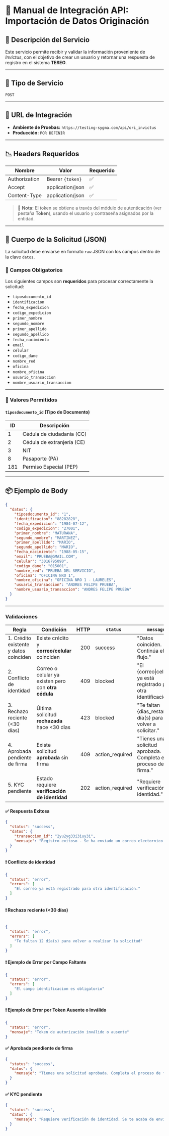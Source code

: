 # 📘 Manual de Integración API: **Importación de Datos Originación**

## 📄 Descripción del Servicio

Este servicio permite recibir y validar la información proveniente de *Invictus*, con el objetivo de crear un usuario y retornar una respuesta de registro en el sistema **TESEO**.

---

## 🚀 Tipo de Servicio

`POST`

---

## 🔗 URL de Integración
 
- **Ambiente de Pruebas:** `https://testing-sygma.com/api/ori_invictus`  
- **Producción:** `POR DEFINIR`

---

## 📉 Headers Requeridos

| Nombre        | Valor                | Requerido |
|---------------|----------------------|-----------|
| Authorization | Bearer `{token}`     | ✅         |
| Accept        | application/json     | ✅         |
| Content-Type  | application/json     | ✅         |

> 🔐 **Nota:** El token se obtiene a través del módulo de autenticación (ver pestaña **Token**), usando el usuario y contraseña asignados por la entidad.

---

## 🔢 Cuerpo de la Solicitud (JSON)

La solicitud debe enviarse en formato `raw` JSON con los campos dentro de la clave `datos`.

### 🔸 Campos Obligatorios

Los siguientes campos son **requeridos** para procesar correctamente la solicitud:

- `tiposdocumento_id`
- `identificacion`
- `fecha_expedicion`
- `codigo_expedicion`
- `primer_nombre`
- `segundo_nombre`
- `primer_apellido`
- `segundo_apellido`
- `fecha_nacimiento`
- `email`
- `celular`
- `codigo_dane`
- `nombre_red`
- `oficina`
- `nombre_oficina`
- `usuario_transaccion`
- `nombre_usuario_transaccion`

---

### 🔸 Valores Permitidos

#### `tiposdocumento_id` (Tipo de Documento)

| ID  | Descripción                |
|-----|----------------------------|
| 1   | Cédula de ciudadanía (CC)  |
| 2   | Cédula de extranjería (CE) |
| 3   | NIT                        |
| 8   | Pasaporte (PA)             |
| 181 | Permiso Especial (PEP)     |

---

## 📦 Ejemplo de Body

```json
{
  "datos": {
    "tiposdocumento_id": "1",
    "identificacion": "88282828",
    "fecha_expedicion": "1984-07-12",
    "codigo_expedicion": "27001",
    "primer_nombre": "MATURANA",
    "segundo_nombre": "MARTINEZ",
    "primer_apellido": "MARIO",
    "segundo_apellido": "MARIO",
    "fecha_nacimiento": "1988-05-15",
    "email": "PRUEBA@GMAIL.COM",
    "celular": "3016795090",
    "codigo_dane": "015001",
    "nombre_red": "PRUEBA DEL SERVICIO",
    "oficina": "OFICINA NRO 1",
    "nombre_oficina": "OFICINA NRO 1 - LAURELES",
    "usuario_transaccion": "ANDRES FELIPE PRUEBA",
    "nombre_usuario_transaccion": "ANDRES FELIPE PRUEBA"
  }
}

```
----
### Validaciones

| Regla | Condición | HTTP | `status` | `message` |
|---|---|---:|---|---|
| 1. Crédito existente y datos coinciden | Existe crédito y **correo/celular** coinciden | 200 | success | "Datos coinciden. Continúa el flujo." |
| 2. Conflicto de identidad | Correo o celular ya existen pero con **otra cédula** | 409 | blocked | "El {correo\|celular} ya está registrado para otra identificación." |
| 3. Rechazo reciente (<30 días) | Última solicitud **rechazada** hace <30 días | 423 | blocked | "Te faltan {dias_restantes} día(s) para volver a solicitar." |
| 4. Aprobada pendiente de firma | Existe solicitud **aprobada** sin firma | 409 | action_required | "Tienes una solicitud aprobada. Completa el proceso de firma." |
| 5. KYC pendiente | Estado requiere **verificación de identidad** | 202 | action_required | "Requiere verificación de identidad." |



#### ✅ Respuesta Exitosa

```json
{
  "status": "success",
  "datos": {
    "transaccion_id": "2yu2yg33i3iuy3i",
    "mensaje": "Registro exitoso - Se ha enviado un correo electornico y mensaje de texto al usuario para su validación"
  }
}

```

#### ❗ Conflicto de identidad

```json
{
  "status": "error",
  "errors": [
    "El correo ya está registrado para otra identificación."
  ]
}
```


#### ❗ Rechazo reciente (<30 días)

```json

{
  "status": "error",
  "errors": [
    "Te faltan 12 día(s) para volver a realizar la solicitud"
  ]
}
```


#### ❗ Ejemplo de Error por Campo Faltante

```json
{
  "status": "error",
  "errors": [
    "El campo identificacion es obligatorio"
  ]
}
```

#### ❗ Ejemplo de Error por Token Ausente o Inválido

```json
{
  "status": "error",
  "mensaje": "Token de autorización inválido o ausente"
}
```

#### ✅ Aprobada pendiente de firma

```json
{
  "status": "success",
  "datos": {
    "mensaje": "Tienes una solicitud aprobada. Completa el proceso de firma."
  }
}

```

#### ✅ KYC pendiente

```json
{
  "status": "success",
  "datos": {
    "mensaje": "Requiere verificación de identidad. Se te acaba de enviar un mensaje a los diferentes canales SMS - EMAIL y WHATSAPP"
  }
}

```